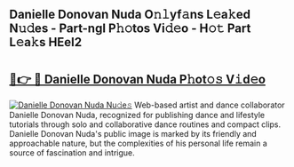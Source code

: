 ## Danielle Donovan Nuda O𝚗𝚕yf𝚊ns L𝚎a𝚔ed N𝚞𝚍es - Part-ngI P𝚑𝚘tos Vi𝚍𝚎o - H𝚘𝚝 Part L𝚎a𝚔s HEeI2

# <h2><a href="http://kfa9uh1.oniu.top/?m=Danielle+Donovan+Nuda">🔗👉 🔴 Danielle Donovan Nuda P𝚑ot𝚘𝚜 V𝚒d𝚎o</a></h2>

[![Danielle Donovan Nuda Nu𝚍e𝚜](https://i.imgur.com/0qMVB7G.gif)](http://kfa9uh1.oniu.top/?m=Danielle+Donovan+Nuda)
Web-based artist and dance collaborator Danielle Donovan Nuda, recognized for publishing dance and lifestyle tutorials through solo and collaborative dance routines and compact clips. Danielle Donovan Nuda's public image is marked by its friendly and approachable nature, but the complexities of his personal life remain a source of fascination and intrigue.  
